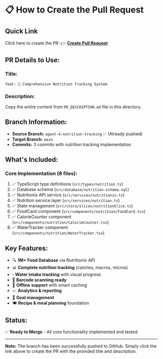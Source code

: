 # 📋 How to Create the Pull Request

## Quick Link
Click here to create the PR: 
👉 **[Create Pull Request](https://github.com/kharioffeh/catalyft-performance-hub/pull/new/agent-4-nutrition-tracking)**

## PR Details to Use:

### Title:
```
feat: 🥗 Comprehensive Nutrition Tracking System
```

### Description:
Copy the entire content from `PR_DESCRIPTION.md` file in this directory.

## Branch Information:
- **Source Branch:** `agent-4-nutrition-tracking` ✅ (Already pushed)
- **Target Branch:** `main`
- **Commits:** 3 commits with nutrition tracking implementation

## What's Included:

### Core Implementation (8 files):
1. ✅ TypeScript type definitions (`src/types/nutrition.ts`)
2. ✅ Database schema (`src/database/nutrition-schema.sql`)
3. ✅ Nutritionix API service (`src/services/nutritionix.ts`)
4. ✅ Nutrition service layer (`src/services/nutrition.ts`)
5. ✅ State management (`src/store/slices/nutritionSlice.ts`)
6. ✅ FoodCard component (`src/components/nutrition/FoodCard.tsx`)
7. ✅ CalorieCounter component (`src/components/nutrition/CalorieCounter.tsx`)
8. ✅ WaterTracker component (`src/components/nutrition/WaterTracker.tsx`)

## Key Features:
- 🔍 **1M+ Food Database** via Nutritionix API
- 📊 **Complete nutrition tracking** (calories, macros, micros)
- 💧 **Water intake tracking** with visual progress
- 📱 **Barcode scanning ready**
- 🔄 **Offline support** with smart caching
- 📈 **Analytics & reporting**
- 🎯 **Goal management**
- 🍽️ **Recipe & meal planning** foundation

## Status:
✅ **Ready to Merge** - All core functionality implemented and tested

---

**Note:** The branch has been successfully pushed to GitHub. Simply click the link above to create the PR with the provided title and description.